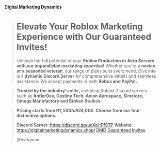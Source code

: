 **__Digital Marketing Dynamics__**

> # Elevate Your Roblox Marketing Experience with Our Guaranteed Invites!
> 
> Unleash the full potential of your **Roblox Production or Aero Servers with our unparalleled marketing expertise!** Whether you're a **novice or a seasoned veteran**, our range of plans suits every need. Dive into our **dynamic Discord Server** for comprehensive details and seamless assistance. We accept payments in both **Robux and PayPal.**

> **Trusted by the industry's elite,** including Roblox Discord servers such as **AntlerDev, Destiny Tech, Axion Aerospace, Simstore, Omega Manufactory and Broken Studios.**

> **Pricing starts from R$1,500 to R$24,000. Choose from our four distinctive options.**
> 
> **Discord Server:** https://discord.gg/ucXqHPfSTP
> **Website**: https://digitalmarketingdynamics.shop/
> [DMD](https://cdn.discordapp.com/attachments/1159908514408443956/1341089876971356202/Digital_Marketing_Dynamics_Banner_V2.png?ex=67b4bac6&is=67b36946&hm=1d43fd7dd5a31f91e15a5181c4bf5e4a434c79b1539629dae56ce32df7de2ef3&)
> [Guaranteed Invites](https://cdn.discordapp.com/attachments/1159908514408443956/1295784597766017044/Digital_Marketing_Dynamics_Guaranteed_Invites_6.png?ex=670fe8f2&is=670e9772&hm=56a5a4942d274cf8eda412413b758dd7685907ab1637224e700b91b63f1ef13e&)
> 
> @everyone